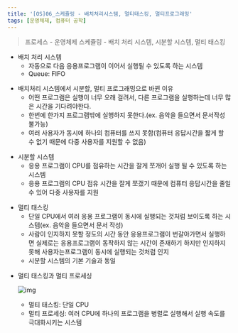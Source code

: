 ```yaml
---
title: '[OS]06_스케쥴링 - 배치처리시스템, 멀티태스킹, 멀티프로그래밍'
tags: [운영체제, 컴퓨터 공학]
---
```


> 프로세스 - 운영체제
> 스케쥴링 - 배치 처리 시스템, 시분할 시스템, 멀티 태스킹

- 배치 처리 시스템
  - 자동으로 다음 응용프로그램이 이어서 실행될 수 있도록 하는 시스템
  - Queue: FIFO

* 배치처리 시스템에서 시분할, 멀티 프로그래밍으로 바뀐 이유
  - 어떤 프로그램은 실행이 너무 오래 걸려서, 다른 프로그램을 실행하는데 너무 많은 시간을 기다려야한다.
  - 한번에 한가지 프로그램밖에 실행하지 못한다.(ex. 음악을 들으면서 문서작성 불가능)
  - 여러 사용자가 동시에 하나의 컴퓨터를 쓰지 못함(컴퓨터 응답시간을 짧게 할 수 없기 때문에 다중 사용자를 지원할 수 없음)

- 시분할 시스템
  - 응용 프로그램이 CPU를 점유하는 시간을 잘게 쪼개어 실행 될 수 있도록 하는 시스템
  - 응용 프로그램의 CPU 점유 시간을 잘게 쪼갰기 때문에 컴퓨터 응답시간을 줄일 수 있어 다중 사용자를 지원

* 멀티 태스킹
  - 단일 CPU에서 여러 응용 프로그램이 동시에 실행되는 것처럼 보이도록 하는 시스템(ex. 음악을 들으면서 문서 작성)
  - 사람이 인지하지 못할 정도의 시간 동안 응용프로그램이 번갈아가면서 실행하면 실제로는 응용프로그램이 동작하지 않는 시간이 존재하기 하지만 인지하지 못해 사용자는프로그램이 동시에 실행되는 것처럼 인지
  - 시분할 시스템의 기본 기술과 동일

- 멀티 태스킹과 멀티 프로세싱

  ![img](https://media.vlpt.us/images/underlier12/post/d1bc91d6-d40d-4168-939d-4130046edfa3/image.png)

  - 멀티 태스킹: 단일 CPU
  - 멀티 프로세싱: 여러 CPU에 하나의 프로그램을 병렬로 실행해서 실행 속도를 극대화시키는 시스템
